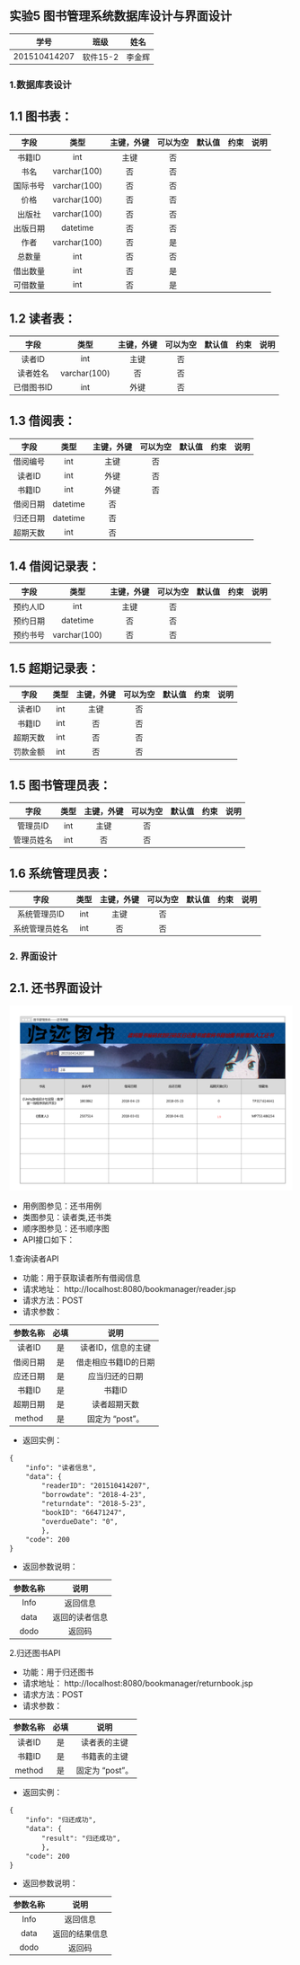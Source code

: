 ## 实验5 图书管理系统数据库设计与界面设计

|学号|班级|姓名|
|:---------------:|:------------:|:------------:|
|201510414207|软件15-2|李金辉|



### 1.数据库表设计
## 1.1 图书表：

|字段 |类型 |主键，外键 |可以为空 |默认值|约束|说明|
|:-------:|:-------------:|:------:|:----:|:---:|:----:|:-----|
|书籍ID|int|主键    |否| | | |
|书名|varchar(100)|否    |否| | | |
|国际书号|varchar(100)| 否  |否| | | |
|价格|varchar(100)|  否  |否|  |  |  |  
|出版社|varchar(100)| 否 |否| | | |
|出版日期|datetime|   否 |否| | | |
|作者|varchar(100)| 否  |是|  |  |  |  
|总数量|int| 否 |否| | | |
|借出数量|int|   否|是|  |  |  |  
|可借数量|int|   否|是|  |  |  | 

## 1.2 读者表：

|字段 |类型 |主键，外键 |可以为空 |默认值|约束|说明|
|:-------:|:-------------:|:------:|:----:|:---:|:----:|:-----|
|读者ID|int|主键    |否| | | |
|读者姓名|varchar(100)|     否   |否| | | |
|已借图书ID|int|  外键  |否|  |  |  |  

## 1.3 借阅表：

|字段 |类型 |主键，外键 |可以为空 |默认值|约束|说明|
|:-------:|:-------------:|:------:|:----:|:---:|:----:|:-----|
|借阅编号|int|主键    |否| | | |
|读者ID|int|外键   |否| | | |
|书籍ID|int|外键   |否| | | |
|借阅日期|datetime|否| | | |
|归还日期|datetime|否| | | |
|超期天数|int|否| | | |

## 1.4 借阅记录表：

|字段 |类型 |主键，外键 |可以为空 |默认值|约束|说明|
|:-------:|:-------------:|:------:|:----:|:---:|:----:|:-----|
|预约人ID|int|主键    |否| | | |
|预约日期|datetime|     否   |否| | | |
|预约书号|varchar(100)|  否 |否|  |  |  |  

## 1.5 超期记录表：

|字段 |类型 |主键，外键 |可以为空 |默认值|约束|说明|
|:-------:|:-------------:|:------:|:----:|:---:|:----:|:-----|
|读者ID|int|主键    |否| | | |
|书籍ID|int|     否   |否| | | |
|超期天数|int|  否 |否|  |  |  | 
|罚款金额|int|  否 |否|  |  |  | 

## 1.5 图书管理员表：

|字段 |类型 |主键，外键 |可以为空 |默认值|约束|说明|
|:-------:|:-------------:|:------:|:----:|:---:|:----:|:-----|
|管理员ID|int|主键    |否| | | |
|管理员姓名|int|     否   |否| | | |

## 1.6 系统管理员表：

|字段 |类型 |主键，外键 |可以为空 |默认值|约束|说明|
|:-------:|:-------------:|:------:|:----:|:---:|:----:|:-----|
|系统管理员ID|int|主键    |否| | | |
|系统管理员姓名|int|     否   |否| | | |





### 2. 界面设计
## 2.1. 还书界面设计

  
![](bookmanager.png)
- 用例图参见：还书用例
- 类图参见：读者类,还书类
- 顺序图参见：还书顺序图
- API接口如下：  

1.查询读者API
- 功能：用于获取读者所有借阅信息
- 请求地址： http://localhost:8080/bookmanager/reader.jsp
- 请求方法：POST
- 请求参数：

|参数名称|必填|说明|
|:-------:|:-------------: | :----------:|
|读者ID|是|读者ID，信息的主键 |
|借阅日期|是|借走相应书籍ID的日期|
|应还日期|是|应当归还的日期|
|书籍ID|是|书籍ID|
|超期日期|是|读者超期天数|
|method|是|固定为 “post”。|


- 返回实例：
```
{
    "info": "读者信息",
    "data": {
        "readerID": "201510414207",
        "borrowdate": "2018-4-23",
        "returndate": "2018-5-23",
        "bookID": "66471247",
        "overdueDate": "0",
        },
    "code": 200
}
```
- 返回参数说明：
    
|参数名称|说明|
|:-------:|:-------------: |
|Info|返回信息|
|data|返回的读者信息|
|dodo|返回码|

2.归还图书API
- 功能：用于归还图书
- 请求地址： http://localhost:8080/bookmanager/returnbook.jsp
- 请求方法：POST
- 请求参数：

|参数名称|必填|说明|
|:-------:|:-------------: | :----------:|
|读者ID|是|读者表的主键 |
|书籍ID|是|书籍表的主键 |
|method|是|固定为 “post”。|

- 返回实例：
```
{
    "info": "归还成功",
    "data": {
        "result": "归还成功",
        },
    "code": 200
}
```
- 返回参数说明：
    
|参数名称|说明|
|:-------:|:-------------: |
|Info|返回信息|
|data|返回的结果信息|
|dodo|返回码|
